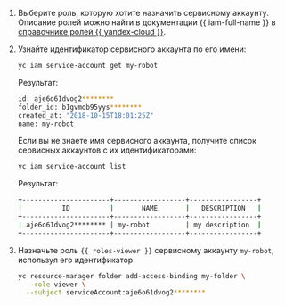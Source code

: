 1. Выберите роль, которую хотите назначить сервисному аккаунту. Описание ролей можно найти в документации {{ iam-full-name }} в [справочнике ролей {{ yandex-cloud }}](../../iam/roles-reference.md).

1. Узнайте идентификатор сервисного аккаунта по его имени:

    ```bash
    yc iam service-account get my-robot
    ```

    Результат:

    ```bash
    id: aje6o61dvog2********
    folder_id: b1gvmob95yys********
    created_at: "2018-10-15T18:01:25Z"
    name: my-robot
    ```

    Если вы не знаете имя сервисного аккаунта, получите список сервисных аккаунтов с их идентификаторами:

    ```bash
    yc iam service-account list
    ```

    Результат:
    
    ```bash
    +----------------------+------------------+-----------------+
    |          ID          |       NAME       |   DESCRIPTION   |
    +----------------------+------------------+-----------------+
    | aje6o61dvog2******** | my-robot         | my description  |
    +----------------------+------------------+-----------------+
    ```

1. Назначьте роль `{{ roles-viewer }}` сервисному аккаунту `my-robot`, используя его идентификатор:

    ```bash
    yc resource-manager folder add-access-binding my-folder \
      --role viewer \
      --subject serviceAccount:aje6o61dvog2********
    ```